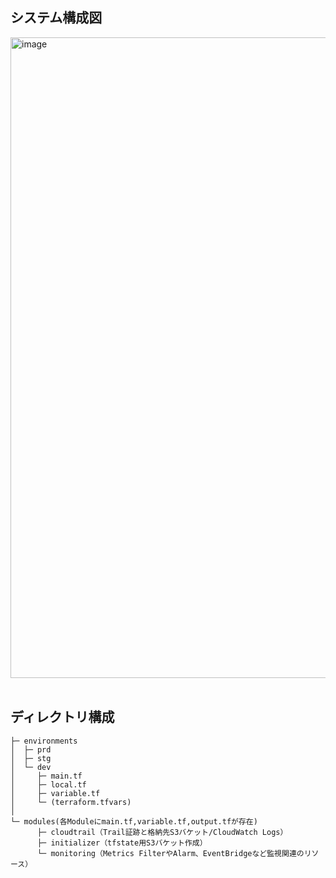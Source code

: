 ## システム構成図
<img width="1025" alt="image" src="https://github.com/user-attachments/assets/b01f5978-4533-47a2-b61d-75b9403f83bb" />
<br><br>

## ディレクトリ構成
```
├─ environments
│  ├─ prd
│  ├─ stg
│  └─ dev
│     ├─ main.tf
│     ├─ local.tf
│     ├─ variable.tf
│     └─ (terraform.tfvars)
│
└─ modules(各Moduleにmain.tf,variable.tf,output.tfが存在)
      ├─ cloudtrail（Trail証跡と格納先S3バケット/CloudWatch Logs）
      ├─ initializer（tfstate用S3バケット作成）
      └─ monitoring（Metrics FilterやAlarm、EventBridgeなど監視関連のリソース）
```
